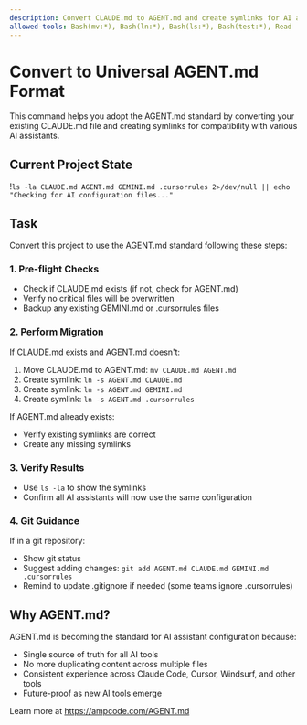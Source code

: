 ```yaml
---
description: Convert CLAUDE.md to AGENT.md and create symlinks for AI assistant compatibility
allowed-tools: Bash(mv:*), Bash(ln:*), Bash(ls:*), Bash(test:*), Read
---
```


# Convert to Universal AGENT.md Format

This command helps you adopt the AGENT.md standard by converting your existing CLAUDE.md file and creating symlinks for compatibility with various AI assistants.

## Current Project State
!`ls -la CLAUDE.md AGENT.md GEMINI.md .cursorrules 2>/dev/null || echo "Checking for AI configuration files..."`

## Task

Convert this project to use the AGENT.md standard following these steps:

### 1. Pre-flight Checks
- Check if CLAUDE.md exists (if not, check for AGENT.md)
- Verify no critical files will be overwritten
- Backup any existing GEMINI.md or .cursorrules files

### 2. Perform Migration
If CLAUDE.md exists and AGENT.md doesn't:
1. Move CLAUDE.md to AGENT.md: `mv CLAUDE.md AGENT.md`
2. Create symlink: `ln -s AGENT.md CLAUDE.md`
3. Create symlink: `ln -s AGENT.md GEMINI.md`
4. Create symlink: `ln -s AGENT.md .cursorrules`

If AGENT.md already exists:
- Verify existing symlinks are correct
- Create any missing symlinks

### 3. Verify Results
- Use `ls -la` to show the symlinks
- Confirm all AI assistants will now use the same configuration

### 4. Git Guidance
If in a git repository:
- Show git status
- Suggest adding changes: `git add AGENT.md CLAUDE.md GEMINI.md .cursorrules`
- Remind to update .gitignore if needed (some teams ignore .cursorrules)

## Why AGENT.md?

AGENT.md is becoming the standard for AI assistant configuration because:
- Single source of truth for all AI tools
- No more duplicating content across multiple files
- Consistent experience across Claude Code, Cursor, Windsurf, and other tools
- Future-proof as new AI tools emerge

Learn more at https://ampcode.com/AGENT.md